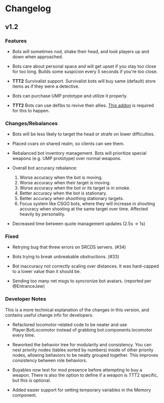 # Changelog

## v1.2

### Features

* Bots will sometimes nod, shake their head, and look players up and down when approached.

* Bots care about personal space and will get upset if you stay too close for too long. Builds some suspicion every 5 seconds if you're too close.

* **TTT2** Survivalist support. Survivalist bots will buy same (default) store items as if they were a detective.

* Bots can purchase UMP prototype and utilize it properly.

* **TTT2** Bots can use defibs to revive their allies. [This addon](https://steamcommunity.com/sharedfiles/filedetails/?id=2115944312) is required for this to happen.

### Changes/Rebalances

* Bots will be less likely to target the head or strafe on lower difficulties.

* Placed cvars on shared realm, so clients can see them.

* Rebalanced bot inventory management. Bots will prioritize special weapons (e.g. UMP prototype) over normal weapons.

* Overall bot accuracy rebalance:
  1. Worse accuracy when the bot is moving.
  2. Worse accuracy when their target is moving.
  3. Worse accuracy when the bot or its target is in smoke.
  4. Better accuracy when the bot is stationary.
  5. Better accuracy when shoothing stationary targets.
  6. Focus system like CSGO bots, where they will increase in shooting accuracy when shooting at the same target over time. Affected heavily by personality.

* Decreased time between quote management updates (2.5s -> 1s)

### Fixed

* Retrying bug that threw errors on SRCDS servers. (#34)

* Bots trying to break unbreakable obstructions. (#33)

* Bot inaccuracy not correctly scaling over distances. It was hard-capped to a lower value than it should be.

* Sending too many net msgs to syncronize bot avatars. (reported per @EntranceJew)

### Developer Notes

This is a more technical explanation of the changes in this version, and contains useful change info for developers.

* Refactored locomotor-related code to be neater and use Player:BotLocomotor instead of grabbing bot.components.locomotor every time.

* Reworked the behavior tree for modularity and consistency. You can nest priority nodes (tables sorted by numbers) inside of other priority nodes, allowing behaviors to be neatly grouped together. This improves consistency between role behaviors.

* Buyables now test for mod presence before attempting to buy a weapon. There is also the option to define if a weapon is TTT2 specific, but this is optional.

* Added easier support for setting temporary variables in the Memory component.